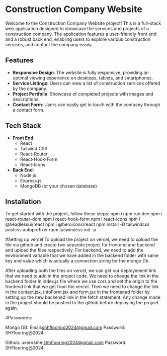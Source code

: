 # Construction Company Website

Welcome to the Construction Company Website project! This is a full-stack web application designed to showcase the services and projects of a construction company. The application features a user-friendly front end and a robust back end, enabling users to explore various construction services, and contact the company easily.

## Features
- **Responsive Design**: The website is fully responsive, providing an optimal viewing experience on desktops, tablets, and smartphones.
- **Service Listings**: Users can view a list of construction services offered by the company.
- **Project Portfolio**: Showcase of completed projects with images and descriptions.
- **Contact Form**: Users can easily get in touch with the company through a contact form.

## Tech Stack
- **Front End**:
  - React
  - Tailwind CSS
  - React-Router
  - React-Hook-Form
  - React-Icons
- **Back End**:
  - Node.js
  - Express.js
  - MongoDB (or your chosen database)

## Installation
To get started with the project, follow these steps:
npm i 
npm run dev
npm i react-router-dom
npm i react-hook-form
npm i react-icons
npm i @headlessui/react
npm i @heroicons/react
npm install -D tailwindcss postcss autoprefixer
npm tailwindcss init -p

#Setting up vercel
To upload the project on vercel, we need to upload the file via github and create two separate project for frontend and backend and upload the files respectively. For backend, we need to add the environment variable that we have added in the backend folder with same key and value which is actually a connection string for the mongo Db.

After uploading both the files on vercel, we can get our deployement link that we need to add in the project code.
We need to change the link in the backend folder in index.js file where we use cors and set the origin to the frontend link that we get from the vercel.
Then we need to change the link in the contact.jsx, infoForm.jsx and form.jsx in the frontened folder by setting up the new backened link in the fetch statement. 
Any change made in the project should be pushed to the github before deploying the projcet again.

#Passwords:

Mongo DB:
Email:shhflooring2024@gmail.com
Password: SHFlooring@2024

Github:
username:shhflooring2024@gmail.com
Password: SHFlooring@2024









